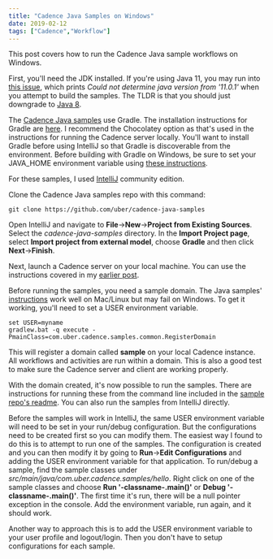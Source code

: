 ```yaml
---
title: "Cadence Java Samples on Windows"
date: 2019-02-12
tags: ["Cadence","Workflow"]
---
```


This post covers how to run the Cadence Java sample workflows on Windows. 

First, you'll need the JDK installed. If you're using Java 11, you
may run into [this issue](https://github.com/facebook/react-native/issues/22487), which prints *Could not determine java version from 
'11.0.1'* when you attempt to build the samples. The TLDR is that you should just downgrade to 
[Java 8](https://www.oracle.com/technetwork/java/javase/downloads/jdk8-downloads-2133151.html).

The [Cadence Java samples](https://github.com/uber/cadence-java-samples) use Gradle. The installation instructions for Gradle are 
[here](https://gradle.org/install/). I recommend the Chocolatey option as that's used in the instructions for running the Cadence 
server locally. You'll want to install Gradle before using IntelliJ so that Gradle is discoverable from the 
environment. Before building with Gradle on Windows, be sure to set your JAVA_HOME environment variable using 
[these instructions](https://javatutorial.net/set-java-home-windows-10).

For these samples, I used [IntelliJ](https://www.jetbrains.com/idea/) community edition.

Clone the Cadence Java samples repo with this command:

```
git clone https://github.com/uber/cadence-java-samples
```

Open IntelliJ and navigate to **File**->**New**->**Project from Existing Sources**. 
Select the *cadence-java-samples* directory. In the **Import Project page**, select **Import project from external model**,
choose **Gradle** and then click **Next**->**Finish**.

Next, launch a Cadence server on your local machine. You can use the instructions covered in my 
[earlier post](https://www.mode19.net/posts/cadenceonwin/).

Before running the samples, you need a sample domain. The Java samples' 
[instructions](https://github.com/uber/cadence-java-samples#register-the-domain) work well on Mac/Linux but may fail on Windows. To 
get it working, you'll need to set a USER environment variable.

```
set USER=myname
gradlew.bat -q execute -PmainClass=com.uber.cadence.samples.common.RegisterDomain
```

This will register a domain called **sample** on your local Cadence instance. All workflows and activities are run within a domain. This 
is also a good test to make sure the Cadence server and client are working properly. 

With the domain created, it's now possible to run the samples. There are instructions for running these from the command line 
included in the [sample repo's readme](https://github.com/uber/cadence-java-samples/blob/master/README.md#run-the-samples). 
You can also run the samples from IntelliJ directly. 

Before the samples will work in IntelliJ, the same USER environment variable will need to be set in your run/debug configuration. But 
the configurations need to be created first so you can modify them. The easiest way I found to do this is to attempt to run one 
of the samples. The configuration is created and you can then modify it by going to **Run**->**Edit Configurations** and adding the 
USER environment variable for that application. To run/debug a sample, find the sample classes under 
*src/main/java/com.uber.cadence.samples/hello*. Right click on one of the sample classes and choose **Run '-classname-.main()'** or
**Debug '-classname-.main()'**. The first time it's run, there will be a null pointer exception in the console. Add the environment 
variable, run again, and it should work.

Another way to approach this is to add the USER environment variable to your user profile and logout/login. Then you don't have to setup configurations for each sample.
